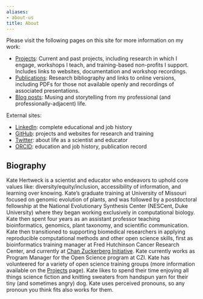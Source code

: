 ```yaml
---
aliases:
- about-us
title: About
---
```


Please visit the following pages on this site for more information on my work:

- [Projects](/projects/): Current and past projects, including research in which I engage, workshops I teach, and training-based non-profits I support. Includes links to websites, documentation and workshop recordings.
- [Publications](/publications/): Research bibliography and links to online versions, including PDFs for those not available openly and recordings of associated presentations.
- [Blog posts](/posts/): Musing and storytelling from my professional (and professionally-adjacent) life.

External sites:

- [LinkedIn](https://www.linkedin.com/in/katehertweck/): complete educational and job history
- [GitHub](https://github.com/k8hertweck): projects and websites for research and training
- [Twitter](https://twitter.com/k8hert): about life as a scientist and educator
- [ORCID](https://orcid.org/0000-0002-4026-4612): education and job history, publication record

## Biography

Kate Hertweck is a scientist and educator
who endeavors to uphold core values like:
diversity/equity/inclusion, 
accessibility of information, and
learning over knowing.
Kate’s graduate training at University of Missouri focused on genomic evolution of plants,
and was followed by a postdoctoral fellowship at the National Evolutionary Synthesis Center (NESCent, Duke University)
where they began working exclusively in computational biology.
Kate then spent four years as an assistant professor teaching 
bioinformatics, genomics, plant taxonomy,
and scientific communication.
Kate then transitioned to supporting biomedical researchers in applying reproducible computational methods and other open science skills,
first as bioinformatics training manager at Fred Hutchinson Cancer Research Center,
and currently at [Chan Zuckerberg Initiative](https://chanzuckerberg.com).
Kate currently works as Program Manager for the Open Science program at CZI.
Kate has volunteered for a variety of open science training groups
(more information available on the [Projects](/projects/) page).
Kate likes to spend their time enjoying all things science fiction
and knitting sweaters from handspun yarn for their tiny (and sometimes angry) dog.
Kate uses perceived pronouns,
so any pronoun you think fits also works for them.
